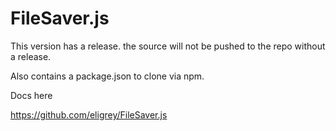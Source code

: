 FileSaver.js
============

This version has a release. the source will not be pushed to the repo without a release.

Also contains a package.json to clone via npm.

Docs here

https://github.com/eligrey/FileSaver.js
